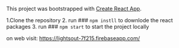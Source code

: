 This project was bootstrapped with [Create React App](https://github.com/facebook/create-react-app).

1.Clone the repository
2. run ### `npm instll` to downlode the react packages
3. run ### `npm start` to start the project locally


on web visit:  https://lightsout-7f215.firebaseapp.com/

